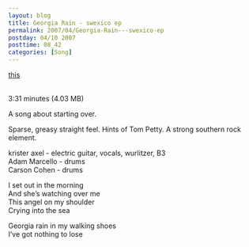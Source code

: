 ```yaml
---
layout: blog
title: Georgia Rain - swexico ep
permalink: 2007/04/Georgia-Rain---swexico-ep
postday: 04/10 2007
posttime: 08_42
categories: [Song]
---
```


<a href="http://kristeraxel.com/media/vault/05georgiarain.mp3">this</a>

<br />3:31 minutes (4.03 MB)<p>A song about starting over. </p>
<p>Sparse, greasy straight feel. Hints of Tom Petty. A strong southern rock element.</p>
<p>krister axel - electric guitar, vocals, wurlitzer, B3<br />
Adam Marcello - drums<br />
Carson Cohen - drums</p>
<p>I set out in the morning<br />
And she’s watching over me<br />
This angel on my shoulder<br />
Crying into the sea</p>
<p>Georgia rain in my walking shoes<br />
I’ve got nothing to lose</p>
